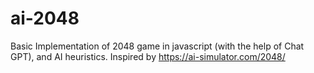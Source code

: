 # ai-2048

Basic Implementation of 2048 game in javascript (with the help of Chat GPT), and AI heuristics. Inspired by https://ai-simulator.com/2048/
